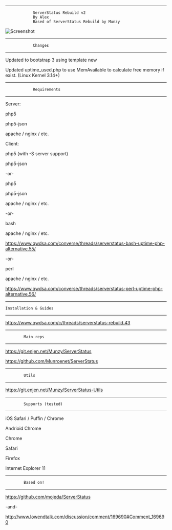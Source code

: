 -----------------------------------------------

                ServerStatus Rebuild v2
                By Alex
				Based of ServerStatus Rebuild by Munzy
                


![Screenshot](https://www.cameronmunroe.com/u/2015-10-29_11-30-11.png)

-----------------------------------------------

                Changes
                
-----------------------------------------------
Updated to bootstrap 3 using template new

Updated uptime_used.php to use MemAvailable to calculate free memory if exist. (Linux Kernel 3.14+)


-----------------------------------------------

                Requirements
                
-----------------------------------------------

Server: 

php5

php5-json

apache / nginx / etc.



Client:

php5 (with -S server support)

php5-json

-or-

php5

php5-json

apache / nginx / etc.


-or-

bash 

apache / nginx / etc.


https://www.qwdsa.com/converse/threads/serverstatus-bash-uptime-php-alternative.55/

-or-

perl

apache / nginx / etc.

https://www.qwdsa.com/converse/threads/serverstatus-perl-uptime-php-alternative.56/


-----------------------------------------------

    Installation & Guides
            
-----------------------------------------------

https://www.qwdsa.com/c/threads/serverstatus-rebuild.43

-----------------------------------------------

            Main reps
            
-----------------------------------------------

https://git.enjen.net/Munzy/ServerStatus

https://github.com/Munroenet/ServerStatus

-----------------------------------------------

            Utils
            
-----------------------------------------------

https://git.enjen.net/Munzy/ServerStatus-Utils


-----------------------------------------------

            Supports (tested)
            
-----------------------------------------------

iOS Safari / Puffin / Chrome

Andrioid Chrome

Chrome 

Safari

Firefox

Internet Explorer 11


-----------------------------------------------

            Based on!
            
-----------------------------------------------

https://github.com/mojeda/ServerStatus

-and-

http://www.lowendtalk.com/discussion/comment/169690#Comment_169690

